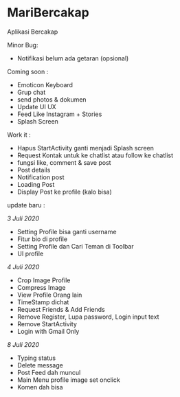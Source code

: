 # MariBercakap
Aplikasi Bercakap

Minor Bug:
- Notifikasi belum ada getaran (opsional)

Coming soon :
- Emoticon Keyboard
- Grup chat
- send photos & dokumen
- Update UI UX
- Feed Like Instagram + Stories
- Splash Screen

Work it :
- Hapus StartActivity ganti menjadi Splash screen
- Request Kontak untuk ke chatlist atau follow ke chatlist
- fungsi like, comment & save post
- Post details
- Notification post
- Loading Post
- Display Post ke profile (kalo bisa)

update baru :

*3 Juli 2020*
- Setting Profile bisa ganti username
- Fitur bio di profile
- Setting Profile dan Cari Teman di Toolbar
- UI profile

*4 Juli 2020*
- Crop Image Profile
- Compress Image
- View Profile Orang lain
- TimeStamp dichat
- Request Friends & Add Friends
- Remove Register, Lupa password, Login input text
- Remove StartActivity
- Login with Gmail Only

*8 Juli 2020*
- Typing status
- Delete message
- Post Feed dah muncul
- Main Menu profile image set onclick
- Komen dah bisa
